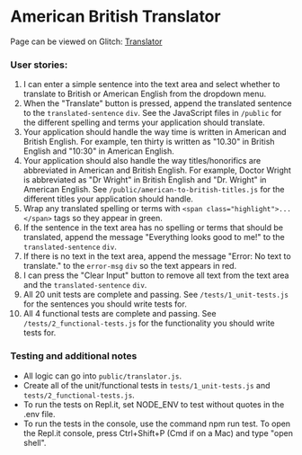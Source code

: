 # American British Translator

Page can be viewed on Glitch: [Translator](https://hoarsetediousjava--five-nine.repl.co)

### User stories:

1. I can enter a simple sentence into the text area and select whether to translate to British or American English from the dropdown menu.
2. When the "Translate" button is pressed, append the translated sentence to the `translated-sentence` `div`. See the JavaScript files in `/public` for the different spelling and terms your application should translate.
3. Your application should handle the way time is written in American and British English. For example, ten thirty is written as "10.30" in British English and "10:30" in American English.
4. Your application should also handle the way titles/honorifics are abbreviated in American and British English. For example, Doctor Wright is abbreviated as "Dr Wright" in British English and "Dr. Wright" in American English. See `/public/american-to-british-titles.js` for the different titles your application should handle.
5. Wrap any translated spelling or terms with `<span class="highlight">...</span>` tags so they appear in green.
6. If the sentence in the text area has no spelling or terms that should be translated, append the message "Everything looks good to me!" to the `translated-sentence` `div`.
7. If there is no text in the text area, append the message "Error: No text to translate." to the `error-msg` `div` so the text appears in red.
8. I can press the "Clear Input" button to remove all text from the text area and the `translated-sentence` `div`.
9. All 20 unit tests are complete and passing. See `/tests/1_unit-tests.js` for the sentences you should write tests for.
10. All 4 functional tests are complete and passing. See `/tests/2_functional-tests.js` for the functionality you should write tests for.

### Testing and additional notes

* All logic can go into `public/translator.js`.
* Create all of the unit/functional tests in `tests/1_unit-tests.js` and `tests/2_functional-tests.js`.
* To run the tests on Repl.it, set NODE_ENV to test without quotes in the .env file.
* To run the tests in the console, use the command npm run test. To open the Repl.it console, press Ctrl+Shift+P (Cmd if on a Mac) and type "open shell".
